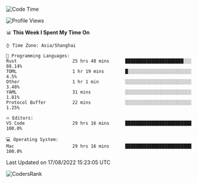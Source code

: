 <!--START_SECTION:waka-->
![Code Time](http://img.shields.io/badge/Code%20Time-1%2C630%20hrs%2016%20mins-blue)

![Profile Views](http://img.shields.io/badge/Profile%20Views-59-blue)

📊 **This Week I Spent My Time On** 

```text
⌚︎ Time Zone: Asia/Shanghai

💬 Programming Languages: 
Rust                     25 hrs 48 mins      ██████████████████████░░░   88.14% 
TOML                     1 hr 19 mins        █░░░░░░░░░░░░░░░░░░░░░░░░   4.5% 
Other                    1 hr 1 min          ░░░░░░░░░░░░░░░░░░░░░░░░░   3.48% 
YAML                     31 mins             ░░░░░░░░░░░░░░░░░░░░░░░░░   1.81% 
Protocol Buffer          22 mins             ░░░░░░░░░░░░░░░░░░░░░░░░░   1.25%

🔥 Editors: 
VS Code                  29 hrs 16 mins      █████████████████████████   100.0%

💻 Operating System: 
Mac                      29 hrs 16 mins      █████████████████████████   100.0%

```


 Last Updated on 17/08/2022 15:23:05 UTC
<!--END_SECTION:waka-->

![CodersRank](https://cr-skills-chart-widget.azurewebsites.net/api/api?username=BugenZhao&padding=16&tooltip=true&branding=false&sort-by-score=true&skills=Rust%2C%20Swift%2C%20C%2C%20TypeScript%2C%20Java%2C%20Go%2C%20Dart%2C%20C%2B%2B%2C%20Python%2C%20Assembly%2C%20Shell%2C%20Kotlin)
